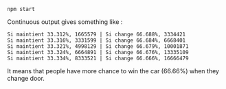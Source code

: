 ```
npm start
```

Continuous output gives something like :

```
Si maintient 33.312%, 1665579 | Si change 66.688%, 3334421
Si maintient 33.316%, 3331599 | Si change 66.684%, 6668401
Si maintient 33.321%, 4998129 | Si change 66.679%, 10001871
Si maintient 33.324%, 6664891 | Si change 66.676%, 13335109
Si maintient 33.334%, 8333521 | Si change 66.666%, 16666479
```

It means that people have more chance
to win the car (66.66%) when they change door.
